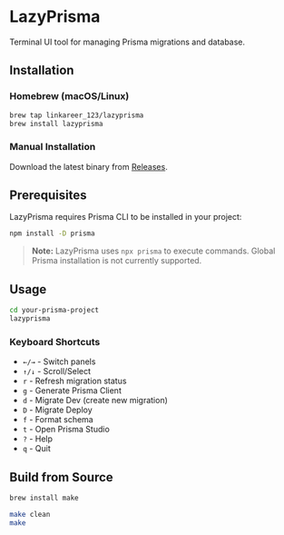 # LazyPrisma

Terminal UI tool for managing Prisma migrations and database.

## Installation

### Homebrew (macOS/Linux)
```bash
brew tap linkareer_123/lazyprisma
brew install lazyprisma
```

### Manual Installation
Download the latest binary from [Releases](https://github.com/linkareer_123/lazyprisma/releases).

## Prerequisites
LazyPrisma requires Prisma CLI to be installed in your project:
```bash
npm install -D prisma
```

> **Note:** LazyPrisma uses `npx prisma` to execute commands. Global Prisma installation is not currently supported.

## Usage
```bash
cd your-prisma-project
lazyprisma
```

### Keyboard Shortcuts
- `←/→` - Switch panels
- `↑/↓` - Scroll/Select
- `r` - Refresh migration status
- `g` - Generate Prisma Client
- `d` - Migrate Dev (create new migration)
- `D` - Migrate Deploy
- `f` - Format schema
- `t` - Open Prisma Studio
- `?` - Help
- `q` - Quit

## Build from Source
```bash
brew install make

make clean
make
```